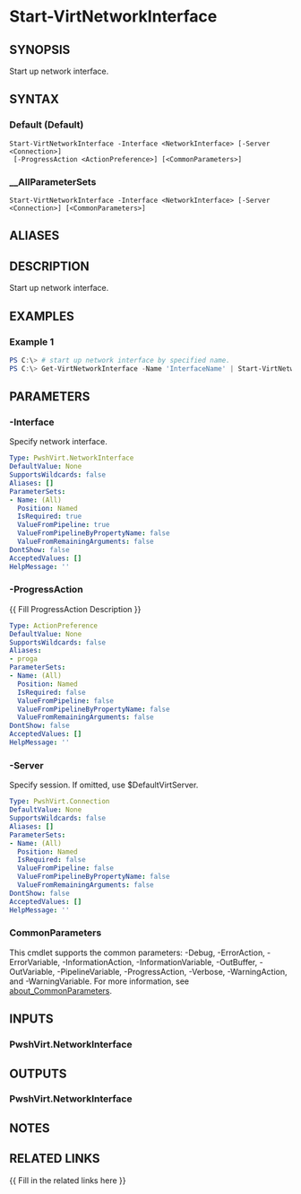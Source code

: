 ﻿---
document type: cmdlet
external help file: PwshVirt.dll-Help.xml
HelpUri: 
ms.date: 07/27/2025
PlatyPS schema version: 2024-05-01
---

# Start-VirtNetworkInterface

## SYNOPSIS

Start up network interface.

## SYNTAX

### Default (Default)

```
Start-VirtNetworkInterface -Interface <NetworkInterface> [-Server <Connection>]
 [-ProgressAction <ActionPreference>] [<CommonParameters>]
```

### __AllParameterSets

```
Start-VirtNetworkInterface -Interface <NetworkInterface> [-Server <Connection>] [<CommonParameters>]
```

## ALIASES

## DESCRIPTION

Start up network interface.

## EXAMPLES

### Example 1

```powershell
PS C:\> # start up network interface by specified name.
PS C:\> Get-VirtNetworkInterface -Name 'InterfaceName' | Start-VirtNetworkInterface
```

## PARAMETERS

### -Interface

Specify network interface.

```yaml
Type: PwshVirt.NetworkInterface
DefaultValue: None
SupportsWildcards: false
Aliases: []
ParameterSets:
- Name: (All)
  Position: Named
  IsRequired: true
  ValueFromPipeline: true
  ValueFromPipelineByPropertyName: false
  ValueFromRemainingArguments: false
DontShow: false
AcceptedValues: []
HelpMessage: ''
```

### -ProgressAction

{{ Fill ProgressAction Description }}

```yaml
Type: ActionPreference
DefaultValue: None
SupportsWildcards: false
Aliases:
- proga
ParameterSets:
- Name: (All)
  Position: Named
  IsRequired: false
  ValueFromPipeline: false
  ValueFromPipelineByPropertyName: false
  ValueFromRemainingArguments: false
DontShow: false
AcceptedValues: []
HelpMessage: ''
```

### -Server

Specify session.
If omitted, use $DefaultVirtServer.

```yaml
Type: PwshVirt.Connection
DefaultValue: None
SupportsWildcards: false
Aliases: []
ParameterSets:
- Name: (All)
  Position: Named
  IsRequired: false
  ValueFromPipeline: false
  ValueFromPipelineByPropertyName: false
  ValueFromRemainingArguments: false
DontShow: false
AcceptedValues: []
HelpMessage: ''
```

### CommonParameters

This cmdlet supports the common parameters: -Debug, -ErrorAction, -ErrorVariable,
-InformationAction, -InformationVariable, -OutBuffer, -OutVariable, -PipelineVariable,
-ProgressAction, -Verbose, -WarningAction, and -WarningVariable. For more information, see
[about_CommonParameters](https://go.microsoft.com/fwlink/?LinkID=113216).

## INPUTS

### PwshVirt.NetworkInterface

## OUTPUTS

### PwshVirt.NetworkInterface

## NOTES

## RELATED LINKS

{{ Fill in the related links here }}

